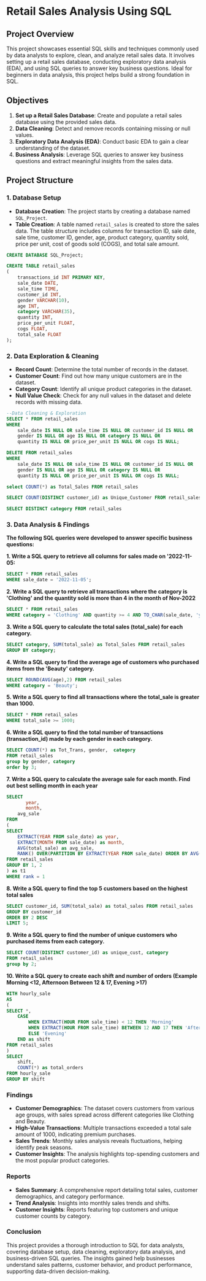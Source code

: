# Retail Sales Analysis Using SQL
## Project Overview
This project showcases essential SQL skills and techniques commonly used by data analysts to explore, clean, and analyze retail sales data. It involves setting up a retail sales database, conducting exploratory data analysis (EDA), and using SQL queries to answer key business questions. Ideal for beginners in data analysis, this project helps build a strong foundation in SQL.

## Objectives
1. **Set up a Retail Sales Database**: Create and populate a retail sales database using the provided sales data.
2. **Data Cleaning**: Detect and remove records containing missing or null values.
3. **Exploratory Data Analysis (EDA)**: Conduct basic EDA to gain a clear understanding of the dataset.
4. **Business Analysis**: Leverage SQL queries to answer key business questions and extract meaningful insights from the sales data.

## Project Structure
### 1. Database Setup
- **Database Creation**: The project starts by creating a database named `SQL_Project`.
- **Table Creation**: A table named `retail_sales` is created to store the sales data. The table structure includes columns for transaction ID, sale date, sale time, customer ID, gender, age, product category, quantity sold, price per unit, cost of goods sold (COGS), and total sale amount.
```SQL
CREATE DATABASE SQL_Project;

CREATE TABLE retail_sales
(
    transactions_id INT PRIMARY KEY,
    sale_date DATE,	
    sale_time TIME,
    customer_id INT,	
    gender VARCHAR(10),
    age INT,
    category VARCHAR(35),
    quantity INT,
    price_per_unit FLOAT,	
    cogs FLOAT,
    total_sale FLOAT
);
```
### 2. Data Exploration & Cleaning
- **Record Count**: Determine the total number of records in the dataset.
- **Customer Count**: Find out how many unique customers are in the dataset.
- **Category Count**: Identify all unique product categories in the dataset.
- **Null Value Check**: Check for any null values in the dataset and delete records with missing data.
```SQl
--Data Cleaning & Exploration
SELECT * FROM retail_sales
WHERE 
    sale_date IS NULL OR sale_time IS NULL OR customer_id IS NULL OR 
    gender IS NULL OR age IS NULL OR category IS NULL OR 
    quantity IS NULL OR price_per_unit IS NULL OR cogs IS NULL;

DELETE FROM retail_sales
WHERE 
    sale_date IS NULL OR sale_time IS NULL OR customer_id IS NULL OR 
    gender IS NULL OR age IS NULL OR category IS NULL OR 
    quantity IS NULL OR price_per_unit IS NULL OR cogs IS NULL;

select COUNT(*) as Total_Sales FROM retail_sales 

SELECT COUNT(DISTINCT customer_id) as Unique_Customer FROM retail_sales 

SELECT DISTINCT category FROM retail_sales
```
### 3. Data Analysis & Findings
**The following SQL queries were developed to answer specific business questions:**

**1. Write a SQL query to retrieve all columns for sales made on '2022-11-05:**
```SQL
SELECT * FROM retail_sales
WHERE sale_date = '2022-11-05';
```
**2. Write a SQL query to retrieve all transactions where the category is 'Clothing' and the quantity sold is more than 4 in the month of Nov-2022**
```SQL
SELECT * FROM retail_sales
WHERE category = 'Clothing' AND quantity >= 4 AND TO_CHAR(sale_date, 'yyyy-mm') = '2022-11'
```
**3. Write a SQL query to calculate the total sales (total_sale) for each category.**
```SQL
SELECT category, SUM(total_sale) as Total_Sales FROM retail_sales
GROUP BY category;
```
**4. Write a SQL query to find the average age of customers who purchased items from the 'Beauty' category.**
```SQL
SELECT ROUND(AVG(age),2) FROM retail_sales
WHERE category = 'Beauty';
```
**5. Write a SQL query to find all transactions where the total_sale is greater than 1000.**
```SQL
SELECT * FROM retail_sales
WHERE total_sale >= 1000;
```
**6. Write a SQL query to find the total number of transactions (transaction_id) made by each gender in each category.**
```SQL
SELECT COUNT(*) as Tot_Trans, gender,  category 
FROM retail_sales
group by gender, category
order by 3;
```
**7. Write a SQL query to calculate the average sale for each month. Find out best selling month in each year**
```SQL
SELECT 
       year,
       month,
    avg_sale
FROM 
(    
SELECT 
    EXTRACT(YEAR FROM sale_date) as year,
    EXTRACT(MONTH FROM sale_date) as month,
    AVG(total_sale) as avg_sale,
    RANK() OVER(PARTITION BY EXTRACT(YEAR FROM sale_date) ORDER BY AVG(total_sale) DESC) as rank
FROM retail_sales
GROUP BY 1, 2
) as t1
WHERE rank = 1
```
**8. Write a SQL query to find the top 5 customers based on the highest total sales**
```SQL
SELECT customer_id, SUM(total_sale) as total_sales FROM retail_sales
GROUP BY customer_id
ORDER BY 2 DESC
LIMIT 5;
```
**9. Write a SQL query to find the number of unique customers who purchased items from each category.**
```SQl
SELECT COUNT(DISTINCT customer_id) as unique_cust, category 
FROM retail_sales
group by 2;
```
**10. Write a SQL query to create each shift and number of orders (Example Morning <12, Afternoon Between 12 & 17, Evening >17)**
```SQL
WITH hourly_sale
AS
(
SELECT *,
    CASE
        WHEN EXTRACT(HOUR FROM sale_time) < 12 THEN 'Morning'
        WHEN EXTRACT(HOUR FROM sale_time) BETWEEN 12 AND 17 THEN 'Afternoon'
        ELSE 'Evening'
    END as shift
FROM retail_sales
)
SELECT 
    shift,
    COUNT(*) as total_orders    
FROM hourly_sale
GROUP BY shift
```
### Findings
- **Customer Demographics**: The dataset covers customers from various age groups, with sales spread across different categories like Clothing and Beauty.
- **High-Value Transactions**: Multiple transactions exceeded a total sale amount of 1000, indicating premium purchases.
- **Sales Trends**: Monthly sales analysis reveals fluctuations, helping identify peak seasons.
- **Customer Insights**: The analysis highlights top-spending customers and the most popular product categories.

### Reports
- **Sales Summary**: A comprehensive report detailing total sales, customer demographics, and category performance.
- **Trend Analysis**: Insights into monthly sales trends and shifts.
- **Customer Insights**: Reports featuring top customers and unique customer counts by category.

### Conclusion
This project provides a thorough introduction to SQL for data analysts, covering database setup, data cleaning, exploratory data analysis, and business-driven SQL queries. The insights gained help businesses understand sales patterns, customer behavior, and product performance, supporting data-driven decision-making.











